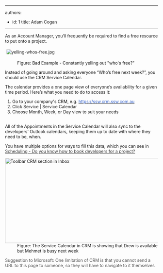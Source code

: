 

---
authors:
  - id: 1
    title: Adam Cogan
---




<span class='intro'> <p>​​​As an Account Manager, you'll frequently be required to find a free resource to put          onto a project.&#160;</p><p><img src="/Communication/RulesToBetterCRMForUsers/SiteAssets/Pages/Use-CRM-resource-scheduler/yelling-whos-free.jpg" alt="yelling-whos-free.jpg" style="margin&#58;5px;" />​</p><dd class="ssw15-rteElement-FigureBad">​​Figure&#58; Bad Example - Constantly yelling out &quot;who's free?&quot;&#160;<br></dd><p>Instead of going around and asking everyone “Who’s free          next week?”, you should use the CRM Service Calendar. </p><p>The calendar provides          a one page view of everyone’s availability for a given time period. Here’s          what you need to do to access it&#58;</p> </span>

<p></p><ol><li>Go to your company's&#160;CRM, e.g.&#160;<a href="https&#58;//ssw.crm.ssw.com.au/"><font color="#3a66cc">https&#58;//ssw.crm.ssw.com.au</font></a></li><li>Click Service | Service Calendar</li><li>Choose Month, Week, or Day view to suit your needs<br><br></li></ol><p>All of the Appointments in the Service Calendar will also sync to the developers' Outlook calendars, keeping them up to date with where they need to be, when.</p><p>You have multiple options for ways to fill this data, which you can see in <a href="/Communication/RulesToBetterCRMForUsers/Pages/How-to-book-developers-for-a-project.aspx"><font color="#333333">Scheduling - Do you know how to book developers for a project?​</font></a></p><dl class="image"><dt><img alt="Toolbar CRM section in Inbox" src="/Communication/RulesToBetterCRMForUsers/PublishingImages/CRMServiceCalendar.jpg" style="width&#58;600px;height&#58;280px;" /></dt>
            <dd>
              Figure&#58; The&#160;Service Calendar in CRM is showing that Drew is available but Mehmet is busy next week​</dd></dl><p><font color="#555555">Suggestion to Microsoft&#58;&#160;One limitation of CRM is that you cannot send a URL to this page to someone, so they will have to navigate to it themselves</font></p><dl class="image">
          </dl>



